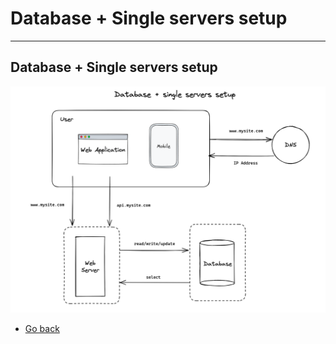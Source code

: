 # Database + Single servers setup
---
## Database + Single servers setup

![Database + single servers setup](https://raw.githubusercontent.com/AndersDeath/holy-theory/main/images/05-database-single-servers-setup.png)

* [Go back](../readme.md)